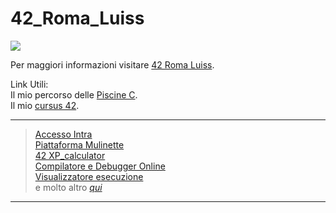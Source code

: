 # 42_Roma_Luiss
<img src=https://github.com/edoardoColi/42_Roma_Luiss/blob/edoardoColi/.Logo_42.jpg>  

Per maggiori informazioni visitare [42 Roma Luiss](https://42roma.it/).

Link Utili:  
Il mio percorso delle [Piscine C](https://github.com/edoardoColi/42_Roma_Luiss/tree/edoardoColi/C_Piscine).  
Il mio [cursus 42](https://github.com/edoardoColi/42_Roma_Luiss/tree/edoardoColi/42cursus).  

------------------------------------------------------------
> [Accesso Intra](https://signin.intra.42.fr/users/sign_in)  
> [Piattaforma Mulinette](https://moulinette.42roma.it/)  
> [42 XP_calculator](https://42evaluators.com/calculator)  
> [Compilatore e Debugger Online](https://www.onlinegdb.com/)  
> [Visualizzatore esecuzione](https://pythontutor.com/)  
> e molto altro *[qui](https://42evaluators.com/usefull_links/)*  
------------------------------------------------------------
